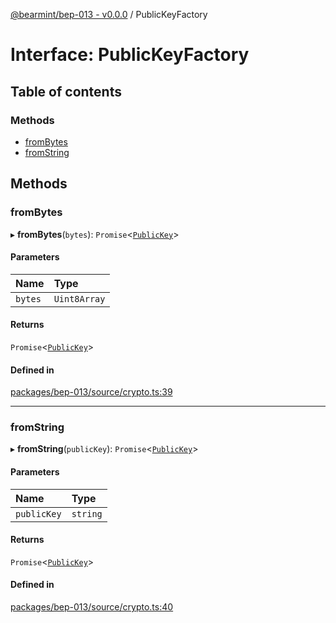 [@bearmint/bep-013 - v0.0.0](../README.md) / PublicKeyFactory

# Interface: PublicKeyFactory

## Table of contents

### Methods

- [fromBytes](PublicKeyFactory.md#frombytes)
- [fromString](PublicKeyFactory.md#fromstring)

## Methods

### fromBytes

▸ **fromBytes**(`bytes`): `Promise`<[`PublicKey`](PublicKey.md)\>

#### Parameters

| Name | Type |
| :------ | :------ |
| `bytes` | `Uint8Array` |

#### Returns

`Promise`<[`PublicKey`](PublicKey.md)\>

#### Defined in

[packages/bep-013/source/crypto.ts:39](https://github.com/bearmint/bearmint/blob/main/packages/bep-013/source/crypto.ts#L39)

___

### fromString

▸ **fromString**(`publicKey`): `Promise`<[`PublicKey`](PublicKey.md)\>

#### Parameters

| Name | Type |
| :------ | :------ |
| `publicKey` | `string` |

#### Returns

`Promise`<[`PublicKey`](PublicKey.md)\>

#### Defined in

[packages/bep-013/source/crypto.ts:40](https://github.com/bearmint/bearmint/blob/main/packages/bep-013/source/crypto.ts#L40)

